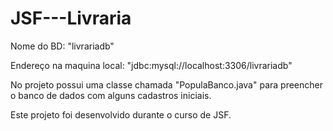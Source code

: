 # JSF---Livraria

Nome do BD: "livrariadb"

Endereço na maquina local: "jdbc:mysql://localhost:3306/livrariadb"



No projeto possui uma classe chamada "PopulaBanco.java" para preencher o banco de dados com alguns cadastros iniciais.




Este projeto foi desenvolvido durante o curso de JSF.
